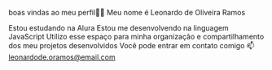 boas vindas ao meu perfil💙💙
Meu nome é Leonardo de Oliveira Ramos

Estou estudando na Alura
Estou me desenvolvendo na linguagem JavaScript
Utilizo esse espaço para minha organização e compartilhamento dos meu projetos desenvolvidos
Você pode entrar em contato comigo 📫
leonardode.oramos@email.com

